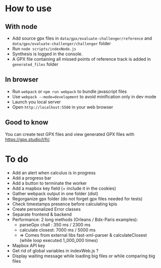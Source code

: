 # How to use

## With node
- Add source gpx files in `data/gpx/evaluate-challenger/reference` and `data/gpx/evaluate-challenger/challenger` folder
- Run `node scripts/indexNode.js`
- Synthesis is logged in the console.
- A GPX file containing all missed points of reference track is added in `generated_files` folder

## In browser
- Run `webpack` or `npm run webpack` to bundle javascript files
- Use `webpack --mode=development` to avoid minification only in dev mode
- Launch you local server
- Open `http://localhost:5500` in your web browser

## Good to know
You can create test GPX files and view generated GPX files with https://gpx.studio/l/fr/.

# To do
- Add an alert when calculus is in progress
- Add a progress bar
- Add a button to terminate the worker
- Add a mapbox key field (+ include it in the cookies)
- Gather webpack output in one folder (dist)
- Regorganize gpx folder (do not forget gpx files needed for tests)
- Check timestamps presence before calculating kpis
- Create personalized Error classes
- Separate frontend & backend
- Performance: 2 long methods (Orleans / Bdx-Paris examples):
  - parseGpx chall : 350 ms / 2300 ms
  - calculate closest: 7000 ms / 5000 ms
  - => Comes from external libs fast-xml-parser & calculateClosest (while loop executed 1_000_000 times)
- Mapbox API key
- Get rid of global variables in indexWeb.js ?
- Display waiting message while loading big files or while comparing big files
